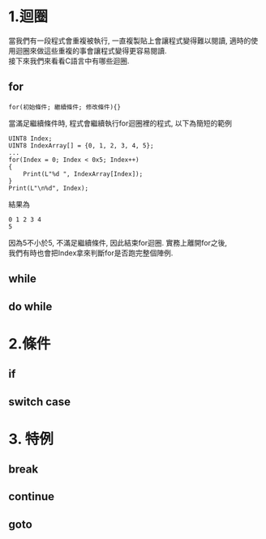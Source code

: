 # 1.迴圈
當我們有一段程式會重複被執行, 一直複製貼上會讓程式變得難以閱讀, 適時的使用迴圈來做這些重複的事會讓程式變得更容易閱讀.<br>
接下來我們來看看C語言中有哪些迴圈.<br>

## for
```
for(初始條件; 繼續條件; 修改條件){}
```
當滿足繼續條件時, 程式會繼續執行for迴圈裡的程式, 以下為簡短的範例<br>
```
UINT8 Index;
UINT8 IndexArray[] = {0, 1, 2, 3, 4, 5};
...
for(Index = 0; Index < 0x5; Index++)
{
    Print(L"%d ", IndexArray[Index]);
}
Print(L"\n%d", Index);
```
結果為
```
0 1 2 3 4
5
```
因為5不小於5, 不滿足繼續條件, 因此結束for迴圈. 實務上離開for之後,<br>
我們有時也會把Index拿來判斷for是否跑完整個陣例.<br>

## while
## do while

# 2.條件
## if
## switch case

# 3. 特例
## break
## continue
## goto
